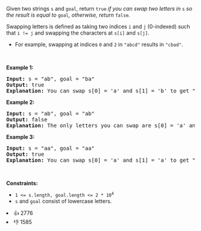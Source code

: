 <p>Given two strings <code>s</code> and <code>goal</code>, return <code>true</code><em> if you can swap two letters in </em><code>s</code><em> so the result is equal to </em><code>goal</code><em>, otherwise, return </em><code>false</code><em>.</em></p>

<p>Swapping letters is defined as taking two indices <code>i</code> and <code>j</code> (0-indexed) such that <code>i != j</code> and swapping the characters at <code>s[i]</code> and <code>s[j]</code>.</p>

<ul> 
 <li>For example, swapping at indices <code>0</code> and <code>2</code> in <code>"abcd"</code> results in <code>"cbad"</code>.</li> 
</ul>

<p>&nbsp;</p> 
<p><strong class="example">Example 1:</strong></p>

<pre>
<strong>Input:</strong> s = "ab", goal = "ba"
<strong>Output:</strong> true
<strong>Explanation:</strong> You can swap s[0] = 'a' and s[1] = 'b' to get "ba", which is equal to goal.
</pre>

<p><strong class="example">Example 2:</strong></p>

<pre>
<strong>Input:</strong> s = "ab", goal = "ab"
<strong>Output:</strong> false
<strong>Explanation:</strong> The only letters you can swap are s[0] = 'a' and s[1] = 'b', which results in "ba" != goal.
</pre>

<p><strong class="example">Example 3:</strong></p>

<pre>
<strong>Input:</strong> s = "aa", goal = "aa"
<strong>Output:</strong> true
<strong>Explanation:</strong> You can swap s[0] = 'a' and s[1] = 'a' to get "aa", which is equal to goal.
</pre>

<p>&nbsp;</p> 
<p><strong>Constraints:</strong></p>

<ul> 
 <li><code>1 &lt;= s.length, goal.length &lt;= 2 * 10<sup>4</sup></code></li> 
 <li><code>s</code> and <code>goal</code> consist of lowercase letters.</li> 
</ul>

<div><li>👍 2776</li><li>👎 1585</li></div>